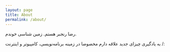 ```yaml
---
layout: page
title: About
permalink: /about/
---
```

رضا رنجبر هستم.
زمین شناسی خوندم.

به یادگیری چیزای جدید علاقه دارم مخصوصا در زمینه برنامه‌نویسی، کامپیوتر و اینترنت /: